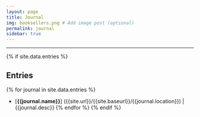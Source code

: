 ```yaml
---
layout: page
title: Journal
img: booksellers.png # Add image post (optional)
permalink: journal
sidebar: true
---
```


---

{% if site.data.entries %}
## Entries
{% for journal in site.data.entries %}
* [**{{journal.name}}**] ({{site.url}}/{{site.baseurl}}/{{journal.location}})
  \| {{journal.desc}}
{% endfor %}
{% endif %}
